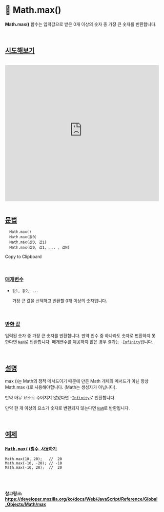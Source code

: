 # 🔢 Math.max()

**Math.max()** 함수는 입력값으로 받은 0개 이상의 숫자 중 가장 큰 숫자를 반환합니다.

<br>

## [시도해보기](https://developer.mozilla.org/ko/docs/Web/JavaScript/Reference/Global_Objects/Math/max#시도해보기)

<iframe class="interactive is-js-height" height="200" src="https://interactive-examples.mdn.mozilla.net/pages/js/math-max.html" title="MDN Web Docs Interactive Example" loading="lazy" data-readystate="complete" style="box-sizing: border-box; border: 0px; max-width: 100%; width: 635.438px; background-color: var(--background-secondary); border-radius: var(--elem-radius); color: var(--text-primary); height: 444px; margin: 1rem 0px; padding: 0px;"></iframe>



<br>

## [문법](https://developer.mozilla.org/ko/docs/Web/JavaScript/Reference/Global_Objects/Math/max#문법)

```
  Math.max()
  Math.max(값0)
  Math.max(값0, 값1)
  Math.max(값0, 값1, ... , 값N)
```

Copy to Clipboard

<br>

### [매개변수](https://developer.mozilla.org/ko/docs/Web/JavaScript/Reference/Global_Objects/Math/max#매개변수)

- `값1, 값2, ...`

  가장 큰 값을 선택하고 반환할 0개 이상의 숫자입니다.

  <br>

### [반환 값](https://developer.mozilla.org/ko/docs/Web/JavaScript/Reference/Global_Objects/Math/max#반환_값)

입력된 숫자 중 가장 큰 숫자를 반환합니다. 만약 인수 중 하나라도 숫자로 변환하지 못한다면 [`NaN`](https://developer.mozilla.org/ko/docs/Web/JavaScript/Reference/Global_Objects/NaN)로 반환합니다. 매개변수를 제공하지 않은 경우 결과는 -[`Infinity`](https://developer.mozilla.org/ko/docs/Web/JavaScript/Reference/Global_Objects/Infinity)입니다.

<br>

## [설명](https://developer.mozilla.org/ko/docs/Web/JavaScript/Reference/Global_Objects/Math/max#설명)

max ()는 Math의 정적 메서드이기 때문에 만든 Math 개체의 메서드가 아닌 항상 Math.max ()로 사용해야합니다. (Math는 생성자가 아닙니다).

만약 아무 요소도 주어지지 않았다면 -[`Infinity`](https://developer.mozilla.org/ko/docs/Web/JavaScript/Reference/Global_Objects/Infinity)로 반환합니다.

만약 한 개 이상의 요소가 숫자로 변환되지 않는다면 [`NaN`](https://developer.mozilla.org/ko/docs/Web/JavaScript/Reference/Global_Objects/NaN)로 반환됩니다.

<br>

## [예제](https://developer.mozilla.org/ko/docs/Web/JavaScript/Reference/Global_Objects/Math/max#예제)

### [`Math.max()함수 사용하기`](https://developer.mozilla.org/ko/docs/Web/JavaScript/Reference/Global_Objects/Math/max#math.max함수_사용하기)

```
Math.max(10, 20);   //  20
Math.max(-10, -20); // -10
Math.max(-10, 20);  //  20
```



<br>

<br>

#### 참고링크: https://developer.mozilla.org/ko/docs/Web/JavaScript/Reference/Global_Objects/Math/max

<br>